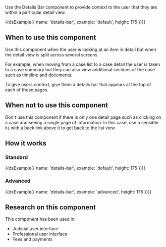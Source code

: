 Use the Details Bar component to provide context to the user that they are within a particular detail view.

{{dsExample({
  name: 'details-bar',
  example: 'default',
  height: 175
})}}

## When to use this component

Use this component when the user is looking at an item in detail but when the detail view is split across several screens.

For example, when moving from a case list to a case detail the user is taken to a case summary but they can also view additional sections of the case such as timeline and documents.

To give users context, give them a details bar that appears at the top of each of those pages.

## When not to use this component

Don't use this component if there is only one detail page such as clicking on a case and seeing a single page of information. In this case, use a sensible `h1` with a back link above it to get back to the list view.

## How it works

### Standard

{{dsExample({
  name: 'details-bar',
  example: 'default',
  height: 175
})}}

### Advanced

{{dsExample({
  name: 'details-bar',
  example: 'advanced',
  height: 175
})}}

## Research on this component

This component has been used in:

- Judicial user interface
- Professional user interface
- Fees and payments